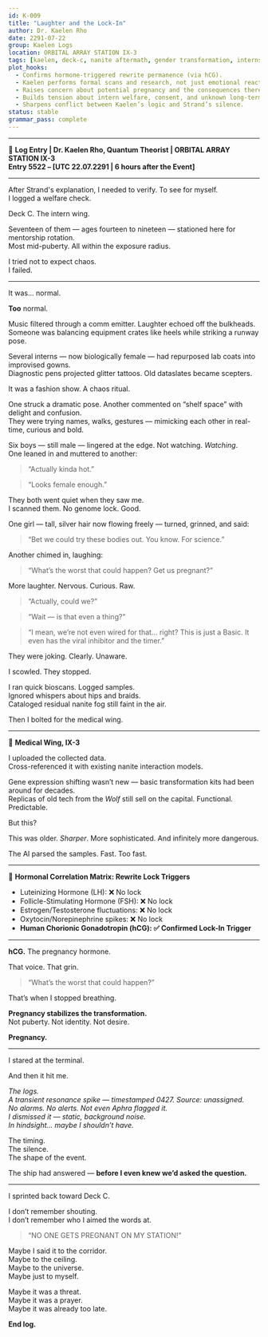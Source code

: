 ```yaml
---
id: K-009
title: "Laughter and the Lock-In"
author: Dr. Kaelen Rho
date: 2291-07-22
group: Kaelen Logs
location: ORBITAL ARRAY STATION IX-3
tags: [kaelen, deck-c, nanite aftermath, gender transformation, interns, panic, consent, pregnancy, guilt]
plot_hooks:
  - Confirms hormone-triggered rewrite permanence (via hCG).
  - Kaelen performs formal scans and research, not just emotional reaction.
  - Raises concern about potential pregnancy and the consequences thereof.
  - Builds tension about intern welfare, consent, and unknown long-term effects.
  - Sharpens conflict between Kaelen’s logic and Strand’s silence.
status: stable
grammar_pass: complete
---
```

---

📓 **Log Entry | Dr. Kaelen Rho, Quantum Theorist | ORBITAL ARRAY STATION IX-3**  
**Entry 5522 – [UTC 22.07.2291 | 6 hours after the Event]**

---

After Strand's explanation, I needed to verify. To see for myself.  
I logged a welfare check.

Deck C.
The intern wing.

Seventeen of them — ages fourteen to nineteen — stationed here for mentorship rotation.  
Most mid-puberty. All within the exposure radius.

I tried not to expect chaos.  
I failed.

---

It was... normal.

**Too** normal.

Music filtered through a comm emitter. Laughter echoed off the bulkheads.  
Someone was balancing equipment crates like heels while striking a runway pose.

Several interns — now biologically female — had repurposed lab coats into improvised gowns.  
Diagnostic pens projected glitter tattoos. Old dataslates became scepters.

It was a fashion show. A chaos ritual.

One struck a dramatic pose. Another commented on “shelf space” with delight and confusion.  
They were trying names, walks, gestures — mimicking each other in real-time, curious and bold.

Six boys — still male — lingered at the edge. Not watching. *Watching*.  
One leaned in and muttered to another:

> “Actually kinda hot.”

> “Looks female enough.”

They both went quiet when they saw me.  
I scanned them. No genome lock. Good.

One girl — tall, silver hair now flowing freely — turned, grinned, and said:

> “Bet we could try these bodies out. You know. For science.”

Another chimed in, laughing:

> “What’s the worst that could happen? Get us pregnant?”

More laughter. Nervous. Curious. Raw.

> “Actually, could we?”

> “Wait — is that even a thing?”

> “I mean, we’re not even wired for that... right? This is just a Basic. It even has the viral inhibitor and the timer.”

They were joking.
Clearly.
Unaware.

I scowled. They stopped.

I ran quick bioscans. Logged samples.  
Ignored whispers about hips and braids.  
Cataloged residual nanite fog still faint in the air.

Then I bolted for the medical wing.

---

📍 **Medical Wing, IX-3**

I uploaded the collected data.  
Cross-referenced it with existing nanite interaction models.

Gene expression shifting wasn’t new — basic transformation kits had been around for decades.  
Replicas of old tech from the *Wolf* still sell on the capital. Functional. Predictable.

But this?

This was older. *Sharper*. More sophisticated. And infinitely more dangerous.

The AI parsed the samples. Fast. Too fast.

---

📑 **Hormonal Correlation Matrix: Rewrite Lock Triggers**

- Luteinizing Hormone (LH): ❌ No lock  
- Follicle-Stimulating Hormone (FSH): ❌ No lock  
- Estrogen/Testosterone fluctuations: ❌ No lock  
- Oxytocin/Norepinephrine spikes: ❌ No lock  
- **Human Chorionic Gonadotropin (hCG): ✅ Confirmed Lock-In Trigger**

---

**hCG.** The pregnancy hormone.

That voice. That grin.

> “What’s the worst that could happen?”

That’s when I stopped breathing.

**Pregnancy stabilizes the transformation.**  
Not puberty. Not identity. Not desire.

**Pregnancy.**

---

I stared at the terminal.

And then it hit me.

_The logs._  
_A transient resonance spike — timestamped 0427. Source: unassigned._  
_No alarms. No alerts. Not even Aphra flagged it._  
_I dismissed it — static, background noise._  
_In hindsight... maybe I shouldn’t have._

The timing.  
The silence.  
The shape of the event.

The ship had answered — **before I even knew we’d asked the question.**

---

I sprinted back toward Deck C.

I don’t remember shouting.  
I don’t remember who I aimed the words at.

> “NO ONE GETS PREGNANT ON MY STATION!”

Maybe I said it to the corridor.  
Maybe to the ceiling.  
Maybe to the universe.  
Maybe just to myself.

Maybe it was a threat.  
Maybe it was a prayer.  
Maybe it was already too late.

**End log.**